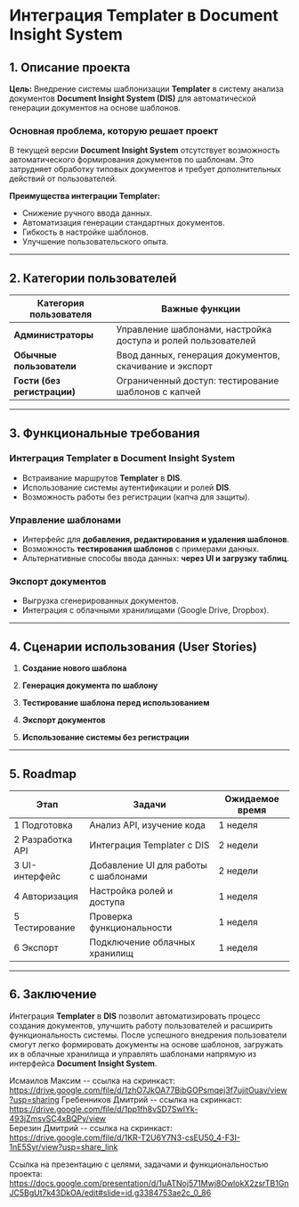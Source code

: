 # Интеграция Templater в Document Insight System

## 1. Описание проекта
**Цель:** Внедрение системы шаблонизации **Templater** в систему анализа документов **Document Insight System (DIS)** для автоматической генерации документов на основе шаблонов.

### **Основная проблема, которую решает проект**
В текущей версии **Document Insight System** отсутствует возможность автоматического формирования документов по шаблонам. Это затрудняет обработку типовых документов и требует дополнительных действий от пользователей.

**Преимущества интеграции Templater:**
- Снижение ручного ввода данных.
- Автоматизация генерации стандартных документов.
- Гибкость в настройке шаблонов.
- Улучшение пользовательского опыта.

---

## 2. Категории пользователей

| Категория пользователя | Важные функции |
|----------------------|-----------------------------------------------------------|
| **Администраторы**  | Управление шаблонами, настройка доступа и ролей пользователей |
| **Обычные пользователи** | Ввод данных, генерация документов, скачивание и экспорт  |
| **Гости (без регистрации)** | Ограниченный доступ: тестирование шаблонов с капчей |

---

## 3. Функциональные требования

### **Интеграция Templater в Document Insight System**
- Встраивание маршрутов **Templater** в **DIS**.
- Использование системы аутентификации и ролей **DIS**.
- Возможность работы без регистрации (капча для защиты).

### **Управление шаблонами**
- Интерфейс для **добавления, редактирования и удаления шаблонов**.
- Возможность **тестирования шаблонов** с примерами данных.
- Альтернативные способы ввода данных: **через UI и загрузку таблиц**.

### **Экспорт документов**
- Выгрузка сгенерированных документов.
- Интеграция с облачными хранилищами (Google Drive, Dropbox).

---

## 4. Сценарии использования (User Stories)

1. **Создание нового шаблона**  
  

2. **Генерация документа по шаблону**  
   

3. **Тестирование шаблона перед использованием**  
   

4. **Экспорт документов**  
  

5. **Использование системы без регистрации**  
   
---

## 5. Roadmap

| Этап | Задачи | Ожидаемое время |
|------|-----------------------------|----------------|
| 1 Подготовка | Анализ API, изучение кода | 1 неделя |
| 2 Разработка API | Интеграция Templater с DIS | 2 недели |
| 3 UI-интерфейс | Добавление UI для работы с шаблонами | 2 недели |
| 4 Авторизация | Настройка ролей и доступа | 1 неделя |
| 5 Тестирование | Проверка функциональности | 1 неделя |
| 6 Экспорт | Подключение облачных хранилищ | 1 неделя |

---

## 6. Заключение

Интеграция **Templater** в **DIS** позволит автоматизировать процесс создания документов, улучшить работу пользователей и расширить функциональность системы. После успешного внедрения пользователи смогут легко формировать документы на основе шаблонов, загружать их в облачные хранилища и управлять шаблонами напрямую из интерфейса **Document Insight System**.

Исмаилов Максим -- ссылка на скринкаст: https://drive.google.com/file/d/1zhO7JkOA77BibGOPsmqej3f7ujitOuav/view?usp=sharing
Гребенников Дмитрий -- ссылка на скринкаст: https://drive.google.com/file/d/1pp1fh8vSD7SwIYk-493jZmsvSC4xBQPy/view  
Березин Дмитрий -- ссылка на скринкаст: https://drive.google.com/file/d/1KR-T2U6Y7N3-csEU50_4-F3I-1nE5Syr/view?usp=share_link


Ссылка на презентацию с целями, задачами и функциональностью проекта: https://docs.google.com/presentation/d/1uATNoj571Mwj8OwlokX2zsrTB1GnJC5BgUt7k43DkOA/edit#slide=id.g3384753ae2c_0_86
